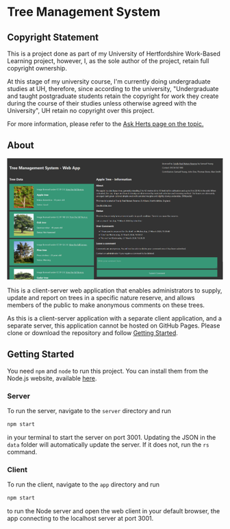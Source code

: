 # Tree Management System

## Copyright Statement

This is a project done as part of my University of Hertfordshire Work-Based
Learning project, however, I, as the sole author of the project, retain full
copyright ownership.

At this stage of my university course, I'm currently doing undergraduate studies
at UH, therefore, since according to the university, "Undergraduate and taught
postgraduate students retain the copyright for work they create during the
course of their studies unless otherwise agreed with the University", UH retain
no copyright over this project.

For more information, please refer to the [Ask Herts page on the topic.](https://ask.herts.ac.uk/copyright#Owns)

## About

![App Screenshot](AppScreenshot-2024-04-16T23.16.png)

This is a client-server web application that enables administrators to supply,
update and report on trees in a specific nature reserve, and allows members of
the public to make anonymous comments on these trees.

As this is a client-server application with a separate client application, and
a separate server, this application cannot be hosted on GitHub Pages. Please
clone or download the repository and follow [Getting Started](#getting-started).

## Getting Started

You need `npm` and `node` to run this project. You can install them from the
Node.js website, available [here](https://nodejs.org/en/download/).

### Server

To run the server, navigate to the `server` directory and run

```bash
npm start
```

in your terminal to start the server on port 3001. Updating the JSON in the
`data` folder will automatically update the server. If it does not, run the `rs`
command.

### Client

To run the client, navigate to the `app` directory and run

```bash
npm start
```

to run the Node server and open the web client in your default browser, the
app connecting to the localhost server at port 3001.
